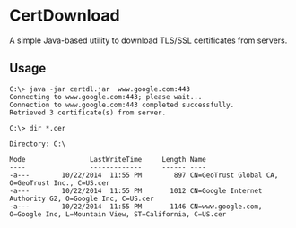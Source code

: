 CertDownload
========

A simple Java-based utility to download TLS/SSL certificates from servers. 

Usage
----

	C:\> java -jar certdl.jar  www.google.com:443
	Connecting to www.google.com:443; please wait...
	Connection to www.google.com:443 completed successfully.
	Retrieved 3 certificate(s) from server.

	C:\> dir *.cer
	
	Directory: C:\
	
	Mode                LastWriteTime     Length Name
	----                -------------     ------ ----
	-a---        10/22/2014  11:55 PM        897 CN=GeoTrust Global CA, O=GeoTrust Inc., C=US.cer
	-a---        10/22/2014  11:55 PM       1012 CN=Google Internet Authority G2, O=Google Inc, C=US.cer
	-a---        10/22/2014  11:55 PM       1146 CN=www.google.com, O=Google Inc, L=Mountain View, ST=California, C=US.cer

